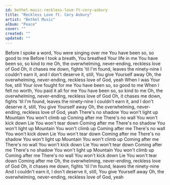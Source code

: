 ```yaml
---
id: bethel-music-reckless-love-ft-cory-asbury
title: "Reckless Love ft. Cory Asbury"
artist: "Bethel Music"
album: "Peace"
cover: ""
created: ""
updated: ""
---
```


Before I spoke a word, You were singing over me
You have been so, so good to me
Before I took a breath, You breathed Your life in me
You have been so, so kind to me
Oh, the overwhelming, never-ending, reckless love of God
Oh, it chases me down, fights 'til I'm found, leaves the ninety-nine
I couldn't earn it, and I don't deserve it, still, You give Yourself away
Oh, the overwhelming, never-ending, reckless love of God, yeah
When I was Your foe, still Your love fought for me
You have been so, so good to me
When I felt no worth, You paid it all for me
You have been so, so kind to me
Oh, the overwhelming, never-ending, reckless love of God
Oh, it chases me down, fights 'til I'm found, leaves the ninety-nine
I couldn't earn it, and I don't deserve it, still, You give Yourself away
Oh, the overwhelming, never-ending, reckless love of God, yeah
There's no shadow You won't light up
Mountain You won't climb up
Coming after me
There's no wall You won't kick down
Lie You won't tear down
Coming after me
There's no shadow You won't light up
Mountain You won't climb up
Coming after me
There's no wall You won't kick down
Lie You won't tear down
Coming after me
There's no shadow You won't light up
Mountain You won't climb up
Coming after me
There's no wall You won't kick down
Lie You won't tear down
Coming after me
There's no shadow You won't light up
Mountain You won't climb up
Coming after me
There's no wall You won't kick down
Lie You won't tear down
Coming after me
Oh, the overwhelming, never-ending, reckless love of God
Oh, it chases me down, fights 'til I'm found, leaves the ninety-nine
And I couldn't earn it, I don't deserve it, still, You give Yourself away
Oh, the overwhelming, never-ending, reckless love of God, yeah